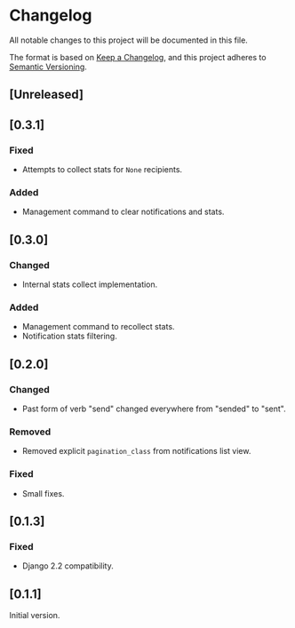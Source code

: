 # Changelog
All notable changes to this project will be documented in this file.

The format is based on [Keep a Changelog](https://keepachangelog.com/en/1.1.0/),
and this project adheres to [Semantic Versioning](https://semver.org/spec/v2.0.0.html).

## [Unreleased]

## [0.3.1]
### Fixed
- Attempts to collect stats for `None` recipients.
### Added
- Management command to clear notifications and stats.

## [0.3.0]
### Changed
- Internal stats collect implementation.
### Added
- Management command to recollect stats.
- Notification stats filtering.

## [0.2.0]
### Changed
- Past form of verb "send" changed everywhere from "sended" to "sent".
### Removed
- Removed explicit `pagination_class` from notifications list view.
### Fixed
- Small fixes.

## [0.1.3]
### Fixed
- Django 2.2 compatibility.

## [0.1.1]
Initial version.
